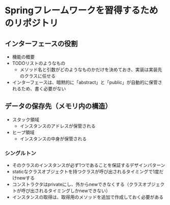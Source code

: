 # Springフレームワークを習得するためのリポジトリ

## インターフェースの役割

- 機能の概要
- TODOリストのようなもの
  - メソッド名と引数がどのようなものかだけを決めておき、実装は実装先のクラスに任せる
- インターフェースは、暗黙的に「abstract」と「public」が自動的に保管されるため、書く必要がない

## データの保存先（メモリ内の構造）

- スタック領域
  - インスタンスのアドレスが保管される
- ヒープ領域
  - インスタンスの中身が保管される

### シングルトン

- そのクラスのインスタンスが必ず1つであることを保証するデザインパターン
- staticなクラスオブジェクトを持つクラスが呼び出されるタイミングで1度だけnewする
- コンストラクタはprivateにし、外からnewできなくする（クラスオブジェクトが呼び出されるタイミングしかnewできない）
- インスタンスの取得は、取得用のメソッドを追加で作成しておく必要がある

